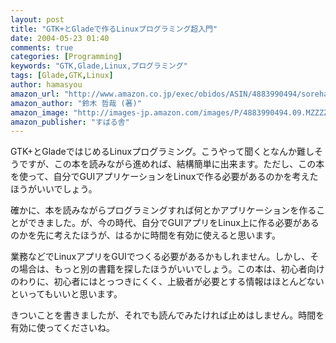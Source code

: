 ```yaml
---
layout: post
title: "GTK+とGladeで作るLinuxプログラミング超入門"
date: 2004-05-23 01:40
comments: true
categories: [Programming]
keywords: "GTK,Glade,Linux,プログラミング"
tags: [Glade,GTK,Linux]
author: hamasyou
amazon_url: "http://www.amazon.co.jp/exec/obidos/ASIN/4883990494/sorehabooks-22"
amazon_author: "鈴木 哲哉 (著)"
amazon_image: "http://images-jp.amazon.com/images/P/4883990494.09.MZZZZZZZ.jpg"
amazon_publisher: "すばる舎"
---
```


GTK+とGladeではじめるLinuxプログラミング。こうやって聞くとなんか難しそうですが、この本を読みながら進めれば、結構簡単に出来ます。ただし、この本を使って、自分でGUIアプリケーションをLinuxで作る必要があるのかを考えたほうがいいでしょう。


<!-- more -->

確かに、本を読みながらプログラミングすれば何とかアプリケーションを作ることができました。が、今の時代、自分でGUIアプリをLinux上に作る必要があるのかを先に考えたほうが、はるかに時間を有効に使えると思います。

業務などでLinuxアプリをGUIでつくる必要があるかもしれません。しかし、その場合は、もっと別の書籍を探したほうがいいでしょう。この本は、初心者向けのわりに、初心者にはとっつきにくく、上級者が必要とする情報はほとんどないといってもいいと思います。

きついことを書きましたが、それでも読んでみたければ止めはしません。時間を有効に使ってくださいね。





